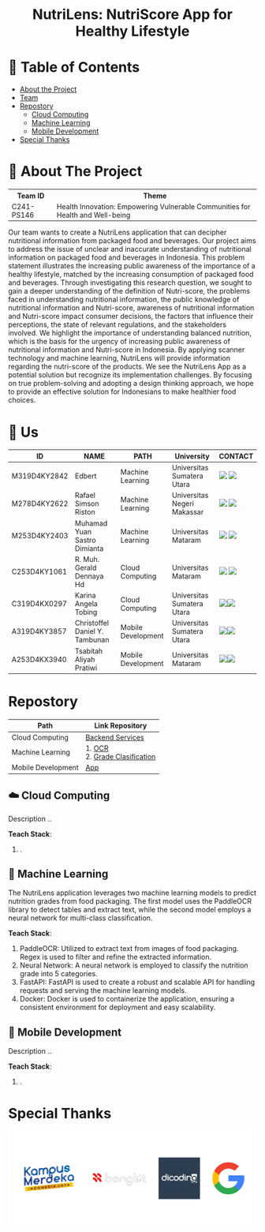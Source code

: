 <div align="center">

  <h1>NutriLens: NutriScore App for Healthy Lifestyle</h1>

</div>

# :notebook_with_decorative_cover: Table of Contents
<!-- Table of Contents -->
- [About the Project](#open_book-about-the-project)
- [Team](#wave-us)
- [Repostory](#repostory)
  * [Cloud Computing](#cloud-cloud-computing)
  * [Machine Learning](#robot-machine-learning)
  * [Mobile Development](#iphone-mobile-development)
- [Special Thanks](#special-thanks)

# :open_book: About The Project
<table>
<tr>
<th>Team ID</th>
<th>Theme</th>
</tr>
<tr>
<td>
C241-PS146
</td>
<td>
Health Innovation: Empowering Vulnerable Communities for Health and Well-being
</td>
</tr>
</table>

  Our team wants to create a NutriLens application that can decipher nutritional information from packaged food and beverages. Our project aims to address the issue of unclear and inaccurate understanding of nutritional information on packaged food and beverages in Indonesia. This problem statement illustrates the increasing public awareness of the importance of a healthy lifestyle, matched by the increasing consumption of packaged food and beverages. Through investigating this research question, we sought to gain a deeper understanding of the definition of Nutri-score, the problems faced in understanding nutritional information, the public knowledge of nutritional information and Nutri-score, awareness of nutritional information and Nutri-score impact consumer decisions, the factors that influence their perceptions, the state of relevant regulations, and the stakeholders involved. We highlight the importance of understanding balanced nutrition, which is the basis for the urgency of increasing public awareness of nutritional information and Nutri-score in Indonesia. By applying scanner technology and machine learning, NutriLens will provide information regarding the nutri-score of the products. We see the NutriLens App as a potential solution but recognize its implementation challenges. By focusing on true problem-solving and adopting a design thinking approach, we hope to provide an effective solution for Indonesians to make healthier food choices. 

# :wave: Us
  | ID         | NAME          | PATH               | University                  | CONTACT                                                                                                                                                                                                                                                                                                                                                                                                                         |
  |------------|---------------|--------------------|-----------------------------|---------------------------------------------------------------------------------------------------------------------------------------------------------------------------------------------------------------------------------------------------------------------------------------------------------------------------------------------------------------------------------------------------------------------------------|
  | M319D4KY2842  | Edbert | Machine Learning   | Universitas Sumatera Utara  | <a href="https://www.linkedin.com/in/edbert-b3a331269/"><img src="https://img.shields.io/badge/LinkedIn-0077B5?style=for-the-badge&logo=linkedin&logoColor=white" /></a> <a href="https://github.com/Edbertt"><img src="https://img.shields.io/badge/GitHub-100000?style=for-the-badge&logo=github&logoColor=white" /></a>                                                                                                      |
  | M278D4KY2622  | Rafael Simson Riston | Machine Learning   | Universitas Negeri Makassar | <a href="https://www.linkedin.com/in/rafaelsimsonriston/"><img src="https://img.shields.io/badge/LinkedIn-0077B5?style=for-the-badge&logo=linkedin&logoColor=white" /></a> <a href="https://github.com/xochaels"><img src="https://img.shields.io/badge/GitHub-100000?style=for-the-badge&logo=github&logoColor=white" /></a>                                                                                                   |
  | M253D4KY2403  | Muhamad Yuan Sastro Dimianta | Machine Learning   | Universitas Mataram       | <a href="https://www.linkedin.com/in/yuan-dimianta-0041b3293/"><img src="https://img.shields.io/badge/LinkedIn-0077B5?style=for-the-badge&logo=linkedin&logoColor=white" /></a> <a href="https://github.com/yuandimianta"><img src="https://img.shields.io/badge/GitHub-100000?style=for-the-badge&logo=github&logoColor=white" /></a>                                                                                          |
  | C253D4KY1061  | R. Muh. Gerald Dennaya Hd | Cloud Computing    | Universitas Mataram    | <a href="https://www.linkedin.com/in/gerald-dennaya-hadianto-b40228308/?utm_source=share&utm_campaign=share_via&utm_content=profile&utm_medium=android_app"><img src="https://img.shields.io/badge/LinkedIn-0077B5?style=for-the-badge&logo=linkedin&logoColor=white" /></a> <a href="https://github.com/geraldhd"><img src="https://img.shields.io/badge/GitHub-100000?style=for-the-badge&logo=github&logoColor=white" /></a> |
  | C319D4KX0297   | Karina Angela Tobing | Cloud Computing    | Universitas Sumatera Utara | <a href="https://www.linkedin.com/in/karinaangela/"><img src="https://img.shields.io/badge/LinkedIn-0077B5?style=for-the-badge&logo=linkedin&logoColor=white" /></a><a href="https://github.com/angelarin"><img src="https://img.shields.io/badge/GitHub-100000?style=for-the-badge&logo=github&logoColor=white" /></a>                                                                                                         |
  | A319D4KY3857   | Christoffel Daniel Y. Tambunan | Mobile Development | Universitas Sumatera Utara  | <a href="https://www.linkedin.com/in/christoffel-tambunan/"><img src="https://img.shields.io/badge/LinkedIn-0077B5?style=for-the-badge&logo=linkedin&logoColor=white" /></a><a href="https://github.com/chr15t0"><img src="https://img.shields.io/badge/GitHub-100000?style=for-the-badge&logo=github&logoColor=white" /></a>                                                                                                                             |
  | A253D4KX3940    | Tsabitah Aliyah Pratiwi | Mobile Development | Universitas Mataram  | <a href="https://www.linkedin.com/in/tsabitah-aliyah-pratiwi/"><img src="https://img.shields.io/badge/LinkedIn-0077B5?style=for-the-badge&logo=linkedin&logoColor=white" /></a><a href="https://github.com/bitaaliya"><img src="https://img.shields.io/badge/GitHub-100000?style=for-the-badge&logo=github&logoColor=white" /></a>                                                                                              |

<!--  linkedin belum  cristo -->

# Repostory
| Path               | Link Repository                                                                                                                                                            | 
|--------------------|----------------------------------------------------------------------------------------------------------------------------------------------------------------------------|
| Cloud Computing    | [Backend Services](https://github.com/NutriLens-Bangkit-2024/backend-services)                                                                                             |
| Machine Learning   | 1. [OCR](https://github.com/NutriLens-Bangkit-2024/nutrion_grade_scanning) <br/> 2. [Grade Clasification](https://github.com/NutriLens-Bangkit-2024/nutrition_grade_model) |
| Mobile Development | [App](https://github.com/NutriLens-Bangkit-2024/NutriLens_App)                                                                                                                                                                    |
## :cloud: Cloud Computing

  Description ..
  
  **Teach Stack**:
  1. .

## :robot: Machine Learning
  The NutriLens application leverages two machine learning models to predict nutrition grades from food packaging. 
  The first model uses the PaddleOCR library to detect tables and extract text, while the second model employs a neural network for multi-class classification.

  **Teach Stack**:
1. PaddleOCR: Utilized to extract text from images of food packaging. Regex is used to filter and refine the extracted information.
2. Neural Network: A neural network is employed to classify the nutrition grade into 5 categories.
3. FastAPI: FastAPI is used to create a robust and scalable API for handling requests and serving the machine learning models.
4. Docker: Docker is used to containerize the application, ensuring a consistent environment for deployment and easy scalability.

## :iphone: Mobile Development
  Description ..
  
  **Teach Stack**:
  1. .


# Special Thanks 
  ![special-thanks](https://github.com/NutriLens-Bangkit-2024/.github/blob/25eed6899057ca7e6a3678b0a6f9f9140aeba715/profile/asset/specialthanks.png)